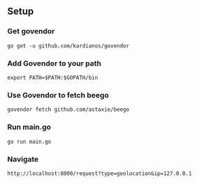 Setup
-------------------------

### Get govendor
```
go get -u github.com/kardianos/govendor
```

### Add Govendor to your path
```
export PATH=$PATH:$GOPATH/bin
```

### Use Govendor to fetch beego
```
govendor fetch github.com/astaxie/beego
```

### Run main.go
```
go run main.go
```

### Navigate
```
http://localhost:8000/request?type=geolocation&ip=127.0.0.1
``` 

